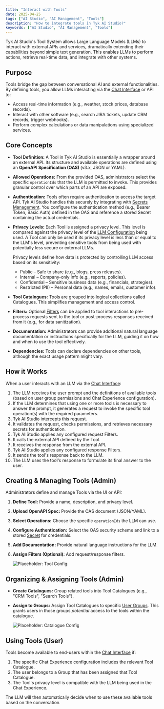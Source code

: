 ```yaml
---
title: "Interact with Tools"
date: 2025-04-25
tags: ["AI Studio", "AI Management", "Tools"]
description: "How to integrate tools in Tyk AI Studio?"
keywords: ["AI Studio", "AI Management", "Tools"]
---
```


Tyk AI Studio's Tool System allows Large Language Models (LLMs) to interact with external APIs and services, dramatically extending their capabilities beyond simple text generation. This enables LLMs to perform actions, retrieve real-time data, and integrate with other systems.

## Purpose

Tools bridge the gap between conversational AI and external functionalities. By defining tools, you allow LLMs interacting via the [Chat Interface](./chat-interface.md) or API to:

*   Access real-time information (e.g., weather, stock prices, database records).
*   Interact with other software (e.g., search JIRA tickets, update CRM records, trigger webhooks).
*   Perform complex calculations or data manipulations using specialized services.

## Core Concepts

*   **Tool Definition:** A Tool in Tyk AI Studio is essentially a wrapper around an external API. Its structure and available operations are defined using an **OpenAPI Specification (OAS)** (v3.x, JSON or YAML).
*   **Allowed Operations:** From the provided OAS, administrators select the specific `operationIds` that the LLM is permitted to invoke. This provides granular control over which parts of an API are exposed.
*   **Authentication:** Tools often require authentication to access the target API. Tyk AI Studio handles this securely by integrating with [Secrets Management](./secrets.md). You configure the authentication method (e.g., Bearer Token, Basic Auth) defined in the OAS and reference a stored Secret containing the actual credentials.
*   **Privacy Levels:** Each Tool is assigned a privacy level. This level is compared against the privacy level of the [LLM Configuration](./llm-management.md) being used. A Tool can only be used if its privacy level is less than or equal to the LLM's level, preventing sensitive tools from being used with potentially less secure or external LLMs.

    Privacy levels define how data is protected by controlling LLM access based on its sensitivity:
    - Public – Safe to share (e.g., blogs, press releases).
    - Internal – Company-only info (e.g., reports, policies).
    - Confidential – Sensitive business data (e.g., financials, strategies).
    - Restricted (PII) – Personal data (e.g., names, emails, customer info).
*   **Tool Catalogues:** Tools are grouped into logical collections called Catalogues. This simplifies management and access control.
*   **Filters:** Optional [Filters](./filters.md) can be applied to tool interactions to pre-process requests sent to the tool or post-process responses received from it (e.g., for data sanitization).
*   **Documentation:** Administrators can provide additional natural language documentation or instructions specifically for the LLM, guiding it on how and when to use the tool effectively.
*   **Dependencies:** Tools can declare dependencies on other tools, although the exact usage pattern might vary.

## How it Works

When a user interacts with an LLM via the [Chat Interface](./chat-interface.md):

1.  The LLM receives the user prompt and the definitions of available tools (based on user group permissions and Chat Experience configuration).
2.  If the LLM determines that using one or more tools is necessary to answer the prompt, it generates a request to invoke the specific tool operation(s) with the required parameters.
3.  Tyk AI Studio intercepts this request.
4.  It validates the request, checks permissions, and retrieves necessary secrets for authentication.
5.  Tyk AI Studio applies any configured request Filters.
6.  It calls the external API defined by the Tool.
7.  It receives the response from the external API.
8.  Tyk AI Studio applies any configured response Filters.
9.  It sends the tool's response back to the LLM.
10. The LLM uses the tool's response to formulate its final answer to the user.

## Creating & Managing Tools (Admin)

Administrators define and manage Tools via the UI or API:

1.  **Define Tool:** Provide a name, description, and privacy level.
2.  **Upload OpenAPI Spec:** Provide the OAS document (JSON/YAML).
3.  **Select Operations:** Choose the specific `operationIds` the LLM can use.
4.  **Configure Authentication:** Select the OAS security scheme and link to a stored [Secret](./secrets.md) for credentials.
5.  **Add Documentation:** Provide natural language instructions for the LLM.
6.  **Assign Filters (Optional):** Add request/response filters.

    ![Placeholder: Tool Config](https://placehold.co/600x400?text=Tool+Configuration)

## Organizing & Assigning Tools (Admin)

*   **Create Catalogues:** Group related tools into Tool Catalogues (e.g., "CRM Tools", "Search Tools").
*   **Assign to Groups:** Assign Tool Catalogues to specific [User Groups](./user-management.md). This grants users in those groups *potential* access to the tools within the catalogue.

    ![Placeholder: Catalogue Config](https://placehold.co/600x400?text=Tool+Catalogue+Config)

## Using Tools (User)

Tools become available to end-users within the [Chat Interface](./chat-interface.md) if:

1.  The specific Chat Experience configuration includes the relevant Tool Catalogue.
2.  The user belongs to a Group that has been assigned that Tool Catalogue.
3.  The Tool's privacy level is compatible with the LLM being used in the Chat Experience.

The LLM will then automatically decide when to use these available tools based on the conversation.
